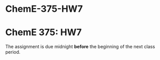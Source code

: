 # ChemE-375-HW7
# ChemE 375: HW7

The assignment is due midnight **before** the beginning of the next class period.
